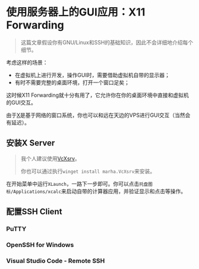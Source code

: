 # 使用服务器上的GUI应用：X11 Forwarding

> 这篇文章假设你有GNU/Linux和SSH的基础知识，因此不会详细地介绍每个细节。

考虑这样的场景：

- 在虚拟机上进行开发，操作GUI时，需要借助虚拟机自带的显示器；
- 有时不需要完整的桌面环境，打开一个窗口足矣；

这时候X11 Forwarding就十分有用了，它允许你在你的桌面环境中直接和虚拟机的GUI交互。

由于[X](https://en.wikipedia.org/wiki/X_Window_System)是基于网络的窗口系统，你也可以和远在天边的VPS进行GUI交互（当然会有延迟）。

## 安装X Server

> 我个人建议使用[VcXsrv](https://sourceforge.net/projects/vcxsrv/)。
> 
> 你也可以通过执行`winget install marha.VcXsrv`来安装。

在开始菜单中运行`XLaunch`，一路下一步即可。你可以点击`托盘图标/Applications/xcalc`来启动自带的计算器应用，并验证显示和点击等操作。

## 配置SSH Client

### PuTTY

### OpenSSH for Windows

### Visual Studio Code - Remote SSH